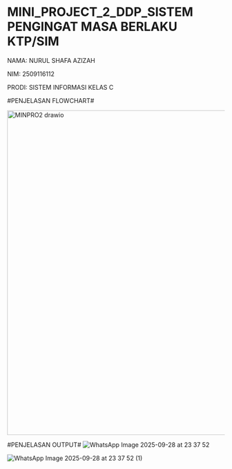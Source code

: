 # MINI_PROJECT_2_DDP_SISTEM PENGINGAT MASA BERLAKU KTP/SIM #

NAMA: NURUL SHAFA AZIZAH

NIM: 2509116112

PRODI: SISTEM INFORMASI KELAS C


#PENJELASAN FLOWCHART#

<img width="522" height="752" alt="MINPRO2 drawio" src="https://github.com/user-attachments/assets/d370e84c-a97e-4212-98e6-0440e73e0371" />

#PENJELASAN OUTPUT#
![WhatsApp Image 2025-09-28 at 23 37 52](https://github.com/user-attachments/assets/66e712cc-7b51-45de-bba0-efaf8d3669d4)


![WhatsApp Image 2025-09-28 at 23 37 52 (1)](https://github.com/user-attachments/assets/ba79fbc1-e904-40c2-8303-fc93b7d9c88d)




